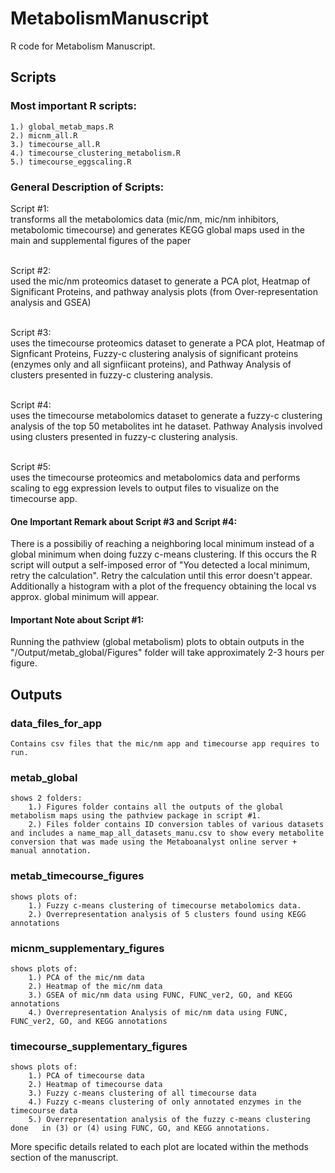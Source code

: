 # MetabolismManuscript
R code for Metabolism Manuscript.

## Scripts

### Most important R scripts:
    1.) global_metab_maps.R
    2.) micnm_all.R
    3.) timecourse_all.R
    4.) timecourse_clustering_metabolism.R
    5.) timecourse_eggscaling.R

### General Description of Scripts:

Script #1: 
<br />
transforms all the metabolomics data (mic/nm, mic/nm inhibitors, metabolomic timecourse) and generates KEGG global maps used in the main and supplemental figures of the paper
<br />
<br />

Script #2: 
<br />
used the mic/nm proteomics dataset to generate a PCA plot, Heatmap of Significant Proteins, and pathway analysis plots (from Over-representation analysis and GSEA)
<br />
<br />

Script #3: 
<br />
uses the timecourse proteomics dataset to generate a PCA plot, Heatmap of Signficant Proteins, Fuzzy-c clustering analysis of significant proteins (enzymes only and all signfiicant proteins), and Pathway Analysis of clusters presented in fuzzy-c clustering analysis.
<br />
<br />

Script #4: 
<br />
uses the timecourse metabolomics dataset to generate a fuzzy-c clustering analysis of the top 50 metabolites int he dataset. Pathway Analysis involved using clusters presented in fuzzy-c clustering analysis.
<br />
<br />

Script #5: 
<br />
uses the timecourse proteomics and metabolomics data and performs scaling to egg expression levels to output files to visualize on the timecourse app.

#### One Important Remark about Script #3 and Script #4:

There is a possibiliy of reaching a neighboring local minimum instead of a global minimum when doing fuzzy c-means clustering. If this occurs the R script will output a self-imposed error of "You detected a local minimum, retry the calculation". Retry the calculation until this error doesn't appear. Additionally a histogram with a plot of the frequency obtaining the local vs approx. global minimum will appear.

#### Important Note about Script #1:

Running the pathview (global metabolism) plots to obtain outputs in the "/Output/metab_global/Figures" folder will take approximately 2-3 hours per figure.
    
## Outputs

### data_files_for_app
    Contains csv files that the mic/nm app and timecourse app requires to run.

### metab_global
    shows 2 folders:
        1.) Figures folder contains all the outputs of the global metabolism maps using the pathview package in script #1.
        2.) Files folder contains ID conversion tables of various datasets and includes a name_map_all_datasets_manu.csv to show every metabolite conversion that was made using the Metaboanalyst online server + manual annotation.

### metab_timecourse_figures
    shows plots of: 
        1.) Fuzzy c-means clustering of timecourse metabolomics data.
        2.) Overrepresentation analysis of 5 clusters found using KEGG annotations

### micnm_supplementary_figures
    shows plots of:
        1.) PCA of the mic/nm data
        2.) Heatmap of the mic/nm data
        3.) GSEA of mic/nm data using FUNC, FUNC_ver2, GO, and KEGG annotations
        4.) Overrepresentation Analysis of mic/nm data using FUNC, FUNC_ver2, GO, and KEGG annotations

### timecourse_supplementary_figures
    shows plots of:
        1.) PCA of timecourse data
        2.) Heatmap of timecourse data
        3.) Fuzzy c-means clustering of all timecourse data
        4.) Fuzzy c-means clustering of only annotated enzymes in the timecourse data
        5.) Overrepresentation analysis of the fuzzy c-means clustering done   in (3) or (4) using FUNC, GO, and KEGG annotations.

More specific details related to each plot are located within the methods section of the manuscript.
        







